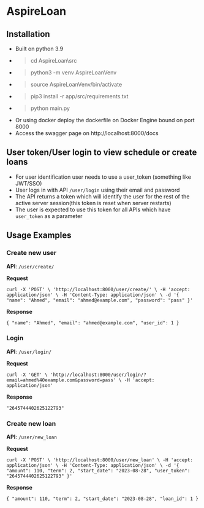 # AspireLoan

## Installation

- Built on python 3.9
- > cd AspireLoan\src
- > python3 -m venv AspireLoanVenv
- > source AspireLoanVenv/bin/activate
- > pip3 install -r app/src/requirements.txt
- > python main.py
- Or using docker deploy the dockerfile on Docker Engine bound on port 8000
- Access the swagger page on http://localhost:8000/docs

## User token/User login to view schedule or create loans

- For user identification user needs to use a user_token (something like JWT/SSO)
- User logs in with API `/user/login` using their email and password
- The API returns a token which will identify the user for the rest of the active server session(this token is reset
  when server restarts)
- The user is expected to use this token for all APIs which have `user_token` as a parameter

## Usage Examples

### Create new user

**API**: `/user/create/`

**Request**

`
curl -X 'POST' \
'http://localhost:8000/user/create/' \
-H 'accept: application/json' \
-H 'Content-Type: application/json' \
-d '{
"name": "Ahmed",
"email": "ahmed@example.com",
"password": "pass"
}'
`

**Response**

`{
"name": "Ahmed",
"email": "ahmed@example.com",
"user_id": 1
}`

### Login

**API**: `/user/login/`

**Request**

`
curl -X 'GET' \
'http://localhost:8000/user/login/?email=ahmed%40example.com&password=pass' \
-H 'accept: application/json'
`

**Response**

`"2645744402625122793"`

### Create new loan

**API**: `/user/new_loan`

**Request**

`
curl -X 'POST' \
'http://localhost:8000/user/new_loan' \
-H 'accept: application/json' \
-H 'Content-Type: application/json' \
-d '{
"amount": 110,
"term": 2,
"start_date": "2023-08-28",
"user_token": "2645744402625122793"
}'
`

**Response**

`{
"amount": 110,
"term": 2,
"start_date": "2023-08-28",
"loan_id": 1
}`

